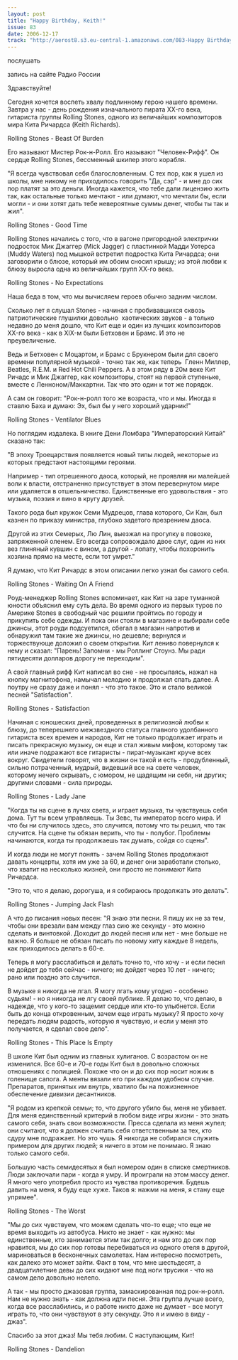 ```yaml
---
layout: post
title: "Happy Birthday, Keith!"
issue: 83
date: 2006-12-17
track: "http://aerost8.s3.eu-central-1.amazonaws.com/083-Happy Birthday,Keith!.mp3"
---
```


послушать

запись на сайте Радио России

Здравствуйте!

Сегодня хочется воспеть хвалу подлинному герою нашего времени. Завтра у нас - день рождения изначального пирата XX-го века, гитариста группы Rolling Stones, одного из величайших композиторов мира Кита Ричардса (Keith Richards).

Rolling Stones - Beast Of Burden

Его называют Мистер Рок-н-Ролл. Его называют "Человек-Рифф". Он сердце Rolling Stones, бессменный шкипер этого корабля.

"Я всегда чувствовал себя благословленным. С тех пор, как я ушел из школы, мне никому не приходилось говорить "Да, сэр" - и мне до сих пор платят за это деньги. Иногда кажется, что тебе дали лицензию жить так, как остальные только мечтают - или думают, что мечтали бы, если могли - и они хотят дать тебе невероятные суммы денег, чтобы ты так и жил".

Rolling Stones - Good Time

Rolling Stones начались с того, что в вагоне пригородной электрички подросток Мик Джаггер (Mick Jagger) с пластинкой Мадди Уотерса (Muddy Waters) под мышкой встретил подростка Кита Ричардса; они заговорили о блюзе, который им обоим сносил крышу; из этой любви к блюзу выросла одна из величайших групп ХХ-го века.

Rolling Stones - No Expectations

Наша беда в том, что мы вычисляем героев обычно задним числом.

Сколько лет я слушал Stones - начиная с пробивавшихся сквозь патриотические глушилки довольно  хаотических звуков - а только недавно до меня дошло, что Кит еще и один из лучших композиторов XX-го века - как в XIX-м были Бетховен и Брамс. И это не преувеличение.

Ведь и Бетховен с Моцартом, и Брамс с Брукнером были для своего времени популярной музыкой - точно так же, как теперь  Гленн Миллер, Beatles, R.E.M. и Red Hot Chili Peppers. А в этом ряду в 20м веке Кит Ричадс и Мик Джаггер, как композиторы, стоят на первой ступеньке, вместе с Ленноном/Маккартни. Так что это один и тот же порядок.

А сам он говорит: "Рок-н-ролл того же возраста, что и мы. Иногда я ставлю Баха и думаю: Эх, был бы у него хороший ударник!"

Rolling Stones - Ventilator Blues

Но поглядим издалека. В книге Дени Ломбара "Императорский Китай" сказано так:

"В эпоху Троецарствия появляется новый типы людей, некоторые из которых предстают настоящими героями.

Например - тип отрешенного даоса, который, не проявляя ни малейшей воли к власти, отстраненно присутствует в этом перевернутом мире или удаляется в отшельничество. Единственные его удовольствия - это музыка, поэзия и вино в кругу друзей.

Такого рода был кружок Семи Мудрецов, глава которого, Си Кан, был казнен по приказу министра, глубоко задетого презрением даоса.

Другой из этих Семерых, Лю Лин, выезжал на прогулку в повозке, запряженной оленем. Его всегда сопровождало двое слуг, один из них вез глиняный кувшин с вином, а другой - лопату, чтобы похоронить хозяина прямо на месте, если тот умрет."

Я думаю, что Кит Ричардс в этом описании легко узнал бы самого себя.

Rolling Stones - Waiting On A Friend

Роуд-менеджер Rolling Stones вспоминает, как Кит на заре туманной юности объяснил ему суть дела. Во время одного из первых туров по Америке Stones в свободный час решили пройтись по городу и прикупить себе одежды. И пока они стояли в магазине и выбирали себе джинсы, этот роуди подсуетился, сбегал в магазин напротив и обнаружил там такие же джинсы, но дешевле; вернулся и торжествующе доложил о своем открытии. Кит лениво повернулся к нему и сказал: "Парень! Запомни - мы Роллинг Стоунз. Мы ради пятидесяти долларов дорогу не переходим".

А свой главный рифф Кит написал во сне - не просыпаясь, нажал на кнопку магнитофона, намычал мелодию и продолжал спать далее. А поутру не сразу даже и понял - что это такое. Это и стало великой песней "Satisfaction".

Rolling Stones - Satisfaction

Начиная с юношеских дней, проведенных в религиозной любви к блюзу, до теперешнего межзвездного статуса главного удолбанного гитариста всех времен и народов, Кит не только продолжает играть и писать прекрасную музыку, он еще и стал живым мифом, которому так или иначе подражают все гитаристы - пират-музыкант круче всех вокруг. Свидетели говорят, что в жизни он такой и есть - продубленный, сильно потраченный, мудрый, видевший все на свете человек, которому нечего скрывать, с юмором, не щадящим ни себя, ни других; другими словами - сила природы.

Rolling Stones - Lady Jane

"Когда ты на сцене в лучах света, и играет музыка, ты чувствуешь себя дома. Тут ты всем управляешь. Ты Зевс, ты император всего мира. И что бы ни случилось здесь, это случится, потому что ты решил, что так случится. На сцене ты обязан верить, что ты - полубог. Проблемы начинаются, когда ты продолжаешь так думать, сойдя со сцены".

И когда люди не могут понять - зачем Rolling Stones продолжают давать концерты, хотя им уже за 60, и денег они заработали столько, что хватит на несколько жизней, они просто не понимают Кита Ричардса.

"Это то, что я делаю, дорогуша, и я собираюсь продолжать это делать".

Rolling Stones - Jumping Jack Flash

А что до писания новых песен: "Я знаю эти песни. Я пишу их не за тем, чтобы они врезали вам между глаз сию же секунду - это можно сделать и винтовкой. Доходит до людей песня или нет - мне больше не важно. Я больше не обязан писать по новому хиту каждые 8 недель, как приходилось делать в 60-е.

Теперь я могу расслабиться и делать точно то, что хочу - и если песня не дойдет до тебя сейчас - ничего; не дойдет через 10 лет - ничего; рано или поздно это случится.

В музыке я никогда не лгал. Я могу лгать кому угодно - особенно судьям! - но я никогда не лгу своей публике. Я делаю то, что делаю, в надежде, что у кого-то защемит сердце или кто-то улыбнется. Если быть до конца откровенным, зачем еще играть музыку? Я просто хочу передать людям радость, которую я чувствую, и если у меня это получается, я сделал свое дело".

Rolling Stones - This Place Is Empty

В школе Кит был одним из главных хулиганов. С возрастом он не изменился. Все 60-е и 70-е годы Кит был в довольно сложных отношениях с полицией. Похоже что он и до сих пор носит ножик в голенище сапога. А менты вязали его при каждом удобном случае. Препаратов, принятых им внутрь, хватило бы на пожизненное обеспечение дивизии десантников.

"Я родом из крепкой семьи; то, что другого убило бы, меня не убивает. Для меня единственный критерий в любом виде игры жизни - это знать самого себя, знать свои возможности. Пресса сделала из меня жупел; они считают, что я должен считать себя ответственным за тех, кто сдуру мне подражает. Но это чушь. Я никогда не собирался служить примером для других людей; я ничего в этом не понимаю. Я знаю только самого себя.

Большую часть семидесятых я был номером один в списке смертников. Люди заключали пари - когда я умру. И проиграли на этом массу денег. Я много чего употребил просто из чувства противоречия. Будешь давить на меня, я буду еще хуже. Таков я: нажми на меня, я стану еще упрямее".

Rolling Stones - The Worst

"Мы до сих чувствуем, что можем сделать что-то еще; что еще не время выходить из автобуса. Никто не знает - как нужно: мы единственные, кто занимается этим так долго; и нам это до сих пор нравится, мы до сих пор готовы перебиваться из одного отеля в другой, мариноваться в бесконечных самолетах. Нам интересно посмотреть, как далеко это может зайти. Факт в том, что мне шестьдесят, а двадцатилетние девы до сих кидают мне под ноги трусики - что на самом дело довольно нелепо.

А так - мы просто джазовая группа, замаскированная под рок-н-ролл. Нам не нужно знать - как должна идти песня. Эта группа лучше всего, когда все расслабились, и о работе никто даже не думает - все могут играть то, что они чувствуют в эту секунду. Это я и имею в виду - джаз".

Спасибо за этот джаз! Мы тебя любим. С наступающим, Кит!

Rolling Stones - Dandelion

